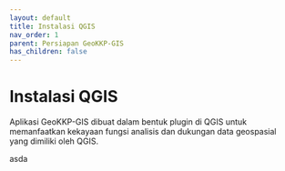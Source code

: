 ```yaml
---
layout: default
title: Instalasi QGIS
nav_order: 1
parent: Persiapan GeoKKP-GIS
has_children: false
---
```


# Instalasi QGIS

Aplikasi GeoKKP-GIS dibuat dalam bentuk plugin di QGIS untuk memanfaatkan  kekayaan fungsi analisis dan dukungan data geospasial yang dimiliki oleh QGIS.   

asda
